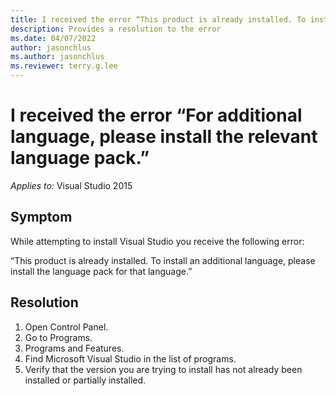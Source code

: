 ```yaml
---
title: I received the error “This product is already installed. To install an additional language, please install the language pack for that language.”
description: Provides a resolution to the error
ms.date: 04/07/2022
author: jasonchlus
ms.author: jasonchlus
ms.reviewer: terry.g.lee
---
```


# I received the error “For additional language, please install the relevant language pack.”

_Applies to:_&nbsp;Visual Studio 2015

## Symptom
While attempting to install Visual Studio you receive the following error:

“This product is already installed. To install an additional language, please install the language pack for that language.”

## Resolution
1. Open Control Panel.
1. Go to Programs.
1. Programs and Features.
1. Find Microsoft Visual Studio in the list of programs.
1. Verify that the version you are trying to install has not already been installed or partially installed.
